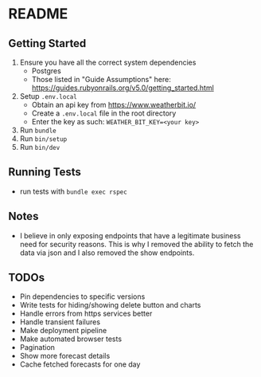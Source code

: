 # README

## Getting Started

1. Ensure you have all the correct system dependencies
    * Postgres
    * Those listed in "Guide Assumptions" here: https://guides.rubyonrails.org/v5.0/getting_started.html
1. Setup `.env.local`
    * Obtain an api key from https://www.weatherbit.io/
    * Create a `.env.local` file in the root directory
    * Enter the key as such: `WEATHER_BIT_KEY=<your key>`
1. Run `bundle`
1. Run `bin/setup`
1. Run `bin/dev`

## Running Tests

* run tests with `bundle exec rspec`

## Notes

* I believe in only exposing endpoints that have a legitimate business need for security reasons. This is why I removed
  the ability to fetch the data via json and I also removed the show endpoints.

## TODOs

* Pin dependencies to specific versions
* Write tests for hiding/showing delete button and charts
* Handle errors from https services better
* Handle transient failures
* Make deployment pipeline
* Make automated browser tests
* Pagination
* Show more forecast details
* Cache fetched forecasts for one day